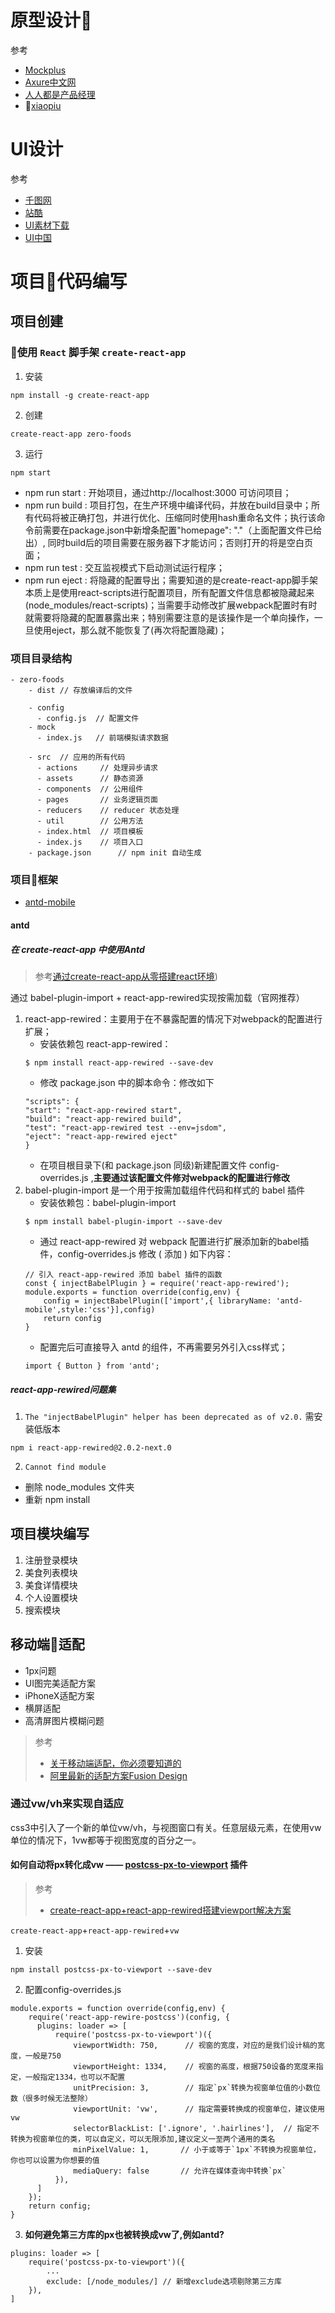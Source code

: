 # 原型设计
参考

* [Mockplus](https://www.mockplus.cn/sample/tags?name=App原型设计)
* [Axure中文网](https://www.axure.com.cn/)
* [人人都是产品经理](http://www.woshipm.com)
* [xiaopiu](https://www.xiaopiu.com/square)

# UI设计
参考

* [千图网](https://www.58pic.com)
* [站酷](https://www.zcool.com.cn/discover/17!3!0!0!0!!!!2!-1!1)
* [UI素材下载](https://www.doupir.com/downloads)
* [UI中国](https://ui.cn)

# 项目代码编写

## 项目创建

### 使用 `React` 脚手架 `create-react-app `
1. 安装
```
npm install -g create-react-app
```
2. 创建
```
create-react-app zero-foods
```
3. 运行
```
npm start
```
+ npm run start : 开始项目，通过http://localhost:3000 可访问项目；
+ npm run build : 项目打包，在生产环境中编译代码，并放在build目录中；所有代码将被正确打包，并进行优化、压缩同时使用hash重命名文件；执行该命令前需要在package.json中新增条配置"homepage": "."（上面配置文件已给出）, 同时build后的项目需要在服务器下才能访问；否则打开的将是空白页面；
+ npm run test : 交互监视模式下启动测试运行程序；
+ npm run eject : 将隐藏的配置导出；需要知道的是create-react-app脚手架本质上是使用react-scripts进行配置项目，所有配置文件信息都被隐藏起来(node_modules/react-scripts)；当需要手动修改扩展webpack配置时有时就需要将隐藏的配置暴露出来；特别需要注意的是该操作是一个单向操作，一旦使用eject，那么就不能恢复了(再次将配置隐藏)；

### 项目目录结构
```
- zero-foods
    - dist // 存放编译后的文件

    - config
      - config.js  // 配置文件
    - mock
      - index.js   // 前端模拟请求数据

    - src  // 应用的所有代码
      - actions     // 处理异步请求
      - assets      // 静态资源
      - components  // 公用组件
      - pages       // 业务逻辑页面
      - reducers    // reducer 状态处理
      - util        // 公用方法
      - index.html  // 项目模板
      - index.js    // 项目入口
    - package.json      // npm init 自动生成
```

### 项目框架
+ [antd-mobile](https://mobile.ant.design/docs/react/introduce-cn)


#### antd
##### 在 create-react-app 中使用Antd
>参考[通过create-react-app从零搭建react环境](https://segmentfault.com/a/1190000015301231))

通过 babel-plugin-import + react-app-rewired实现按需加载（官网推荐）

1. react-app-rewired：主要用于在不暴露配置的情况下对webpack的配置进行扩展；
    + 安装依赖包 react-app-rewired：
    ```
    $ npm install react-app-rewired --save-dev
    ```
    + 修改 package.json 中的脚本命令：修改如下
    ```
    "scripts": {
    "start": "react-app-rewired start",
    "build": "react-app-rewired build",
    "test": "react-app-rewired test --env=jsdom",
    "eject": "react-app-rewired eject"
    }
    ```
    + 在项目根目录下(和 package.json 同级)新建配置文件 config-overrides.js ,**主要通过该配置文件修对webpack的配置进行修改**
2. babel-plugin-import 是一个用于按需加载组件代码和样式的 babel 插件
    + 安装依赖包：babel-plugin-import
    ```
    $ npm install babel-plugin-import --save-dev
    ```
    + 通过 react-app-rewired 对 webpack 配置进行扩展添加新的babel插件，config-overrides.js 修改 ( 添加 ) 如下内容：
    ```    
    // 引入 react-app-rewired 添加 babel 插件的函数
    const { injectBabelPlugin } = require('react-app-rewired');
    module.exports = function override(config,env) {
        config = injectBabelPlugin(['import',{ libraryName: 'antd-mobile',style:'css'}],config)
        return config
    }
    ```
    + 配置完后可直接导入 antd 的组件，不再需要另外引入css样式；
    ```   
    import { Button } from 'antd';
    ```

##### react-app-rewired问题集
1. `The "injectBabelPlugin" helper has been deprecated as of v2.0.`
需安装低版本
```
npm i react-app-rewired@2.0.2-next.0
```
2. `Cannot find module`
+ 删除 node_modules 文件夹
+ 重新 npm install

## 项目模块编写
1. 注册登录模块
2. 美食列表模块
3. 美食详情模块
4. 个人设置模块
5. 搜索模块

## 移动端适配
* 1px问题
* UI图完美适配方案
* iPhoneX适配方案
* 横屏适配
* 高清屏图片模糊问题

> 参考
> + [关于移动端适配，你必须要知道的](https://juejin.im/post/5cddf289f265da038f77696c)
> + [阿里最新的适配方案Fusion Design](https://fusion.design/design/doc/16)

### 通过vw/vh来实现自适应
css3中引入了一个新的单位vw/vh，与视图窗口有关。任意层级元素，在使用vw单位的情况下，1vw都等于视图宽度的百分之一。

#### 如何自动将px转化成vw —— [postcss-px-to-viewport](https://github.com/evrone/postcss-px-to-viewport) 插件

> 参考
> * [
create-react-app+react-app-rewired搭建viewport解决方案](https://segmentfault.com/a/1190000016780204)

`create-react-app`+`react-app-rewired`+`vw`
1. 安装
```
npm install postcss-px-to-viewport --save-dev
```
2. 配置config-overrides.js
```
module.exports = function override(config,env) {
    require('react-app-rewire-postcss')(config, {
      plugins: loader => [
          require('postcss-px-to-viewport')({
              viewportWidth: 750,      // 视窗的宽度，对应的是我们设计稿的宽度，一般是750
              viewportHeight: 1334,    // 视窗的高度，根据750设备的宽度来指定，一般指定1334，也可以不配置
              unitPrecision: 3,        // 指定`px`转换为视窗单位值的小数位数（很多时候无法整除）
              viewportUnit: 'vw',      // 指定需要转换成的视窗单位，建议使用vw
              selectorBlackList: ['.ignore', '.hairlines'],  // 指定不转换为视窗单位的类，可以自定义，可以无限添加,建议定义一至两个通用的类名
              minPixelValue: 1,       // 小于或等于`1px`不转换为视窗单位，你也可以设置为你想要的值
              mediaQuery: false       // 允许在媒体查询中转换`px`
          }),
      ]
    });
    return config;
}
```
3. **如何避免第三方库的px也被转换成vw了,例如antd?**
```
plugins: loader => [
    require('postcss-px-to-viewport')({
        ...
        exclude: [/node_modules/] // 新增exclude选项剔除第三方库
    }),
]
```